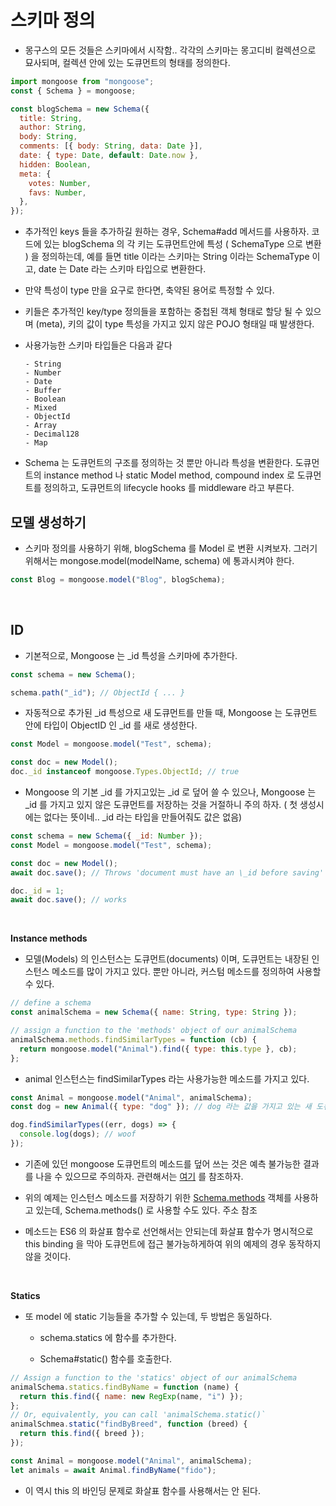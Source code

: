# 스키마 정의

- 몽구스의 모든 것들은 스키마에서 시작함.. 각각의 스키마는 몽고디비 컬렉션으로 묘사되며, 컬렉션 안에 있는 도큐먼트의 형태를 정의한다.

```javascript
import mongoose from "mongoose";
const { Schema } = mongoose;

const blogSchema = new Schema({
  title: String,
  author: String,
  body: String,
  comments: [{ body: String, data: Date }],
  date: { type: Date, default: Date.now },
  hidden: Boolean,
  meta: {
    votes: Number,
    favs: Number,
  },
});
```

- 추가적인 keys 들을 추가하길 원하는 경우, Schema#add 메서드를 사용하자.
  코드에 있는 blogSchema 의 각 키는 도큐먼트안에 특성 ( SchemaType 으로 변환 ) 을 정의하는데, 예를 들면 title 이라는 스키마는 String 이라는 SchemaType 이고, date 는 Date 라는 스키마 타입으로 변환한다.

- 만약 특성이 type 만을 요구로 한다면, 축약된 용어로 특정할 수 있다.

- 키들은 추가적인 key/type 정의들을 포함하는 중첩된 객체 형태로 할당 될 수 있으며 (meta), 키의 값이 type 특성을 가지고 있지 않은 POJO 형태일 때 발생한다.

- 사용가능한 스키마 타입들은 다음과 같다

      - String
      - Number
      - Date
      - Buffer
      - Boolean
      - Mixed
      - ObjectId
      - Array
      - Decimal128
      - Map

- Schema 는 도큐먼트의 구조를 정의하는 것 뿐만 아니라 특성을 변환한다. 도큐먼트의 instance method 나 static Model method, compound index 로 도큐먼트를 정의하고,
  도큐먼트의 lifecycle hooks 를 middleware 라고 부른다.

## 모델 생성하기

- 스키마 정의를 사용하기 위해, blogSchema 를 Model 로 변환 시켜보자. 그러기 위해서는 mongose.model(modelName, schema) 에 통과시켜야 한다.

```javascript
const Blog = mongoose.model("Blog", blogSchema);
```

<br>

## ID

- 기본적으로, Mongoose 는 \_id 특성을 스키마에 추가한다.

```javascript
const schema = new Schema();

schema.path("_id"); // ObjectId { ... }
```

- 자동적으로 추가된 \_id 특성으로 새 도큐먼트를 만들 때, Mongoose 는 도큐먼트 안에 타입이 ObjectID 인 \_id 를 새로 생성한다.

```javascript
const Model = mongoose.model("Test", schema);

const doc = new Model();
doc._id instanceof mongoose.Types.ObjectId; // true
```

- Mongoose 의 기본 \_id 를 가지고있는 \_id 로 덮어 쓸 수 있으나, Mongoose 는 \_id 를 가지고 있지 않은 도큐먼트를 저장하는 것을 거절하니 주의 하자. ( 첫 생성시에는 없다는 뜻이네.. \_id 라는 타입을 만들어줘도 값은 없음)

```javascript
const schema = new Schema({ _id: Number });
const Model = mongoose.model("Test", schema);

const doc = new Model();
await doc.save(); // Throws 'document must have an \_id before saving'

doc._id = 1;
await doc.save(); // works
```

<br>

**Instance methods**

- 모델(Models) 의 인스턴스는 도큐먼트(documents) 이며, 도큐먼트는 내장된 인스턴스 메소드를 많이 가지고 있다. 뿐만 아니라, 커스텀 메소드를 정의하여 사용할 수 있다.

```javascript
// define a schema
const animalSchema = new Schema({ name: String, type: String });

// assign a function to the 'methods' object of our animalSchema
animalSchema.methods.findSimilarTypes = function (cb) {
  return mongoose.model("Animal").find({ type: this.type }, cb);
};
```

- animal 인스턴스는 findSimilarTypes 라는 사용가능한 메소드를 가지고 있다.

```javascript
const Animal = mongoose.model("Animal", animalSchema);
const dog = new Animal({ type: "dog" }); // dog 라는 값을 가지고 있는 새 도큐먼트

dog.findSimilarTypes((err, dogs) => {
  console.log(dogs); // woof
});
```

- 기존에 있던 mongoose 도큐먼트의 메소드를 덮어 쓰는 것은 예측 불가능한 결과를 나을 수 있으므로 주의하자. 관련해서는 [여기](https://mongoosejs.com/docs/api.html#schema_Schema.reserved) 를 참조하자.

- 위의 예제는 인스턴스 메소드를 저장하기 위한 [Schema.methods](https://mongoosejs.com/docs/api.html#schema_Schema-method) 객체를 사용하고 있는데, Schema.methods() 로 사용할 수도 있다. 주소 참조

- 메소드는 ES6 의 화살표 함수로 선언해서는 안되는데 화살표 함수가 명시적으로 this binding 을 막아 도큐먼트에 접근 불가능하게하여 위의 예제의 경우 동작하지 않을 것이다.

<br>

**Statics**

- 또 model 에 static 기능들을 추가할 수 있는데, 두 방법은 동일하다.

  - schema.statics 에 함수를 추가한다.

  - Schema#static() 함수를 호출한다.

```javascript
// Assign a function to the 'statics' object of our animalSchema
animalSchema.statics.findByName = function (name) {
  return this.find({ name: new RegExp(name, "i") });
};
// Or, equivalently, you can call 'animalSchema.static()`
animalSchmea.static("findByBreed", function (breed) {
  return this.find({ breed });
});

const Animal = mongoose.model("Animal", animalSchema);
let animals = await Animal.findByName("fido");
```

- 이 역시 this 의 바인딩 문제로 화살표 함수를 사용해서는 안 된다.

<br>
